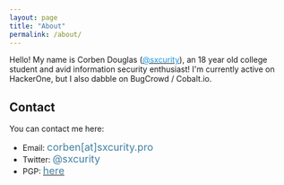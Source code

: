 ```yaml
---
layout: page
title: "About"
permalink: /about/
---
```

Hello! My name is Corben Douglas (<a href="https://twitter.com/sxcurity"><font color="#1E94DE">@sxcurity</font></a>), an 18 year old college student and avid information security enthusiast! I'm currently active on HackerOne, but I also dabble on BugCrowd / Cobalt.io. 

## Contact
You can contact me here:
* Email: <font color="#4081A1" size="4%">corben[at]sxcurity.pro</font>
* Twitter: <font color="#4081A1" size="4%">@sxcurity</font>
* PGP: <a href="/pgp.txt"><font color="#4081A1" size="4%">here</font>

